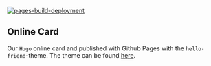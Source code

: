 [![pages-build-deployment](https://github.com/1903-Analytics/1903-analytics.github.io/actions/workflows/pages/pages-build-deployment/badge.svg)](https://github.com/1903-Analytics/1903-analytics.github.io/actions/workflows/pages/pages-build-deployment)


## Online Card

Our `Hugo` online card and published with Github Pages with the `hello-friend`-theme. The theme can be found [here](https://github.com/rhazdon/hugo-theme-hello-friend-ng).
